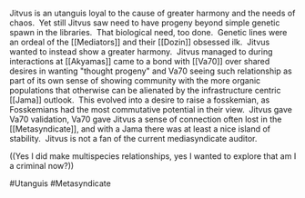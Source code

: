 Jitvus is an utanguis loyal to the cause of greater harmony and the needs of chaos.  Yet still Jitvus saw need to have progeny beyond simple genetic spawn in the libraries.  That biological need, too done.  Genetic lines were an ordeal of the [[Mediators]] and their [[Dozin]] obsessed ilk.  Jitvus wanted to instead show a greater harmony.  Jitvus managed to during interactions at [[Akyamas]] came to a bond with [[Va70]] over shared desires in wanting "thought progeny" and Va70 seeing such relationship as part of its own sense of showing community with the more organic populations that otherwise can be alienated by the infrastructure centric [[Jama]] outlook.  This evolved into a desire to raise a fosskemian, as Fosskemians had the most commutative potential in their view.  Jitvus gave Va70 validation, Va70 gave Jitvus a sense of connection often lost in the [[Metasyndicate]], and with a Jama there was at least a nice island of stability.  Jitvus is not a fan of the current mediasyndicate auditor.

((Yes I did make multispecies relationships, yes I wanted to explore that am I a criminal now?))

#Utanguis 
#Metasyndicate 
